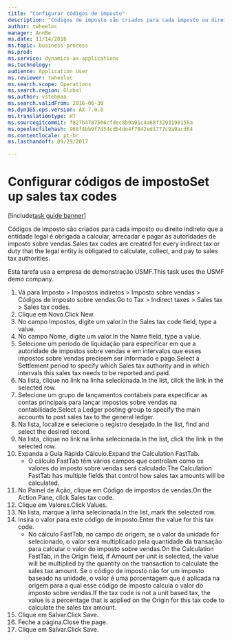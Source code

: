 ```yaml
--- 
title: "Configurar códigos de imposto"
description: "Códigos de imposto são criados para cada imposto ou direito indireto que a entidade legal é obrigada a calcular, arrecadar e pagar às autoridades de imposto sobre vendas."
author: twheeloc
manager: AnnBe
ms.date: 11/14/2016
ms.topic: business-process
ms.prod: 
ms.service: dynamics-ax-applications
ms.technology: 
audience: Application User
ms.reviewer: twheeloc
ms.search.scope: Operations
ms.search.region: Global
ms.author: vstehman
ms.search.validFrom: 2016-06-30
ms.dyn365.ops.version: AX 7.0.0
ms.translationtype: HT
ms.sourcegitcommit: f827b4787506cfdec8b9a91c4a68f3293190158a
ms.openlocfilehash: 968f4bb9f7d54cdb4de4f7842ed1777c9a9acd64
ms.contentlocale: pt-br
ms.lasthandoff: 09/29/2017

---
```

# <a name="set-up-sales-tax-codes"></a><span data-ttu-id="9459f-103">Configurar códigos de imposto</span><span class="sxs-lookup"><span data-stu-id="9459f-103">Set up sales tax codes</span></span>

[!include[task guide banner](../../includes/task-guide-banner.md)]

<span data-ttu-id="9459f-104">Códigos de imposto são criados para cada imposto ou direito indireto que a entidade legal é obrigada a calcular, arrecadar e pagar às autoridades de imposto sobre vendas.</span><span class="sxs-lookup"><span data-stu-id="9459f-104">Sales tax codes are created for every indirect tax or duty that the legal entity is obligated to calculate, collect, and pay to sales tax authorities.</span></span>

<span data-ttu-id="9459f-105">Esta tarefa usa a empresa de demonstração USMF.</span><span class="sxs-lookup"><span data-stu-id="9459f-105">This task uses the USMF demo company.</span></span>



1. <span data-ttu-id="9459f-106">Vá para Imposto > Impostos indiretos > Imposto sobre vendas > Códigos de imposto sobre vendas.</span><span class="sxs-lookup"><span data-stu-id="9459f-106">Go to Tax > Indirect taxes > Sales tax > Sales tax codes.</span></span>
2. <span data-ttu-id="9459f-107">Clique em Novo.</span><span class="sxs-lookup"><span data-stu-id="9459f-107">Click New.</span></span>
3. <span data-ttu-id="9459f-108">No campo Impostos, digite um valor.</span><span class="sxs-lookup"><span data-stu-id="9459f-108">In the Sales tax code field, type a value.</span></span>
4. <span data-ttu-id="9459f-109">No campo Nome, digite um valor.</span><span class="sxs-lookup"><span data-stu-id="9459f-109">In the Name field, type a value.</span></span>
5. <span data-ttu-id="9459f-110">Selecione um período de liquidação para especificar em que a autoridade de impostos sobre vendas e em intervalos que esses impostos sobre vendas precisem ser informado e pago.</span><span class="sxs-lookup"><span data-stu-id="9459f-110">Select a Settlement period to specify which Sales tax authority and in which intervals this sales tax needs to be reported and paid.</span></span>
6. <span data-ttu-id="9459f-111">Na lista, clique no link na linha selecionada.</span><span class="sxs-lookup"><span data-stu-id="9459f-111">In the list, click the link in the selected row.</span></span>
7. <span data-ttu-id="9459f-112">Selecione um grupo de lançamentos contábeis para especificar as contas principais para lançar impostos sobre vendas na contabilidade.</span><span class="sxs-lookup"><span data-stu-id="9459f-112">Select a Ledger posting group to specify the main accounts to post sales tax to the general ledger.</span></span>
8. <span data-ttu-id="9459f-113">Na lista, localize e selecione o registro desejado.</span><span class="sxs-lookup"><span data-stu-id="9459f-113">In the list, find and select the desired record.</span></span>
9. <span data-ttu-id="9459f-114">Na lista, clique no link na linha selecionada.</span><span class="sxs-lookup"><span data-stu-id="9459f-114">In the list, click the link in the selected row.</span></span>
10. <span data-ttu-id="9459f-115">Expanda a Guia Rápida Cálculo.</span><span class="sxs-lookup"><span data-stu-id="9459f-115">Expand the Calculation FastTab.</span></span>
    * <span data-ttu-id="9459f-116">O cálculo FastTab têm vários campos que controlam como os valores do imposto sobre vendas será calculado.</span><span class="sxs-lookup"><span data-stu-id="9459f-116">The Calculation FastTab has multiple fields that control how sales tax amounts will be calculated.</span></span>  
11. <span data-ttu-id="9459f-117">No Painel de Ação, clique em Código de impostos de vendas.</span><span class="sxs-lookup"><span data-stu-id="9459f-117">On the Action Pane, click Sales tax code.</span></span>
12. <span data-ttu-id="9459f-118">Clique em Valores.</span><span class="sxs-lookup"><span data-stu-id="9459f-118">Click Values.</span></span>
13. <span data-ttu-id="9459f-119">Na lista, marque a linha selecionada.</span><span class="sxs-lookup"><span data-stu-id="9459f-119">In the list, mark the selected row.</span></span>
14. <span data-ttu-id="9459f-120">Insira o valor para este código de imposto.</span><span class="sxs-lookup"><span data-stu-id="9459f-120">Enter the value for this tax code.</span></span>
    * <span data-ttu-id="9459f-121">No cálculo FastTab, no campo de origem, se o valor da unidade for selecionado, o valor será multiplicado pela quantidade da transação para calcular o valor do imposto sobre vendas.</span><span class="sxs-lookup"><span data-stu-id="9459f-121">On the Calculation FastTab, in the Origin field, if Amount per unit is selected, the value will be multiplied by the quantity on the transaction to calculate the sales tax amount.</span></span>  <span data-ttu-id="9459f-122">Se o código de imposto não for um imposto baseado na unidade, o valor é uma porcentagem que é aplicada na origem para a qual esse código de imposto calcula o valor do imposto sobre vendas.</span><span class="sxs-lookup"><span data-stu-id="9459f-122">If the tax code is not a unit based tax, the value is a percentage that is applied on the Origin for this tax code to calculate the sales tax amount.</span></span>     
15. <span data-ttu-id="9459f-123">Clique em Salvar.</span><span class="sxs-lookup"><span data-stu-id="9459f-123">Click Save.</span></span>
16. <span data-ttu-id="9459f-124">Feche a página.</span><span class="sxs-lookup"><span data-stu-id="9459f-124">Close the page.</span></span>
17. <span data-ttu-id="9459f-125">Clique em Salvar.</span><span class="sxs-lookup"><span data-stu-id="9459f-125">Click Save.</span></span>


